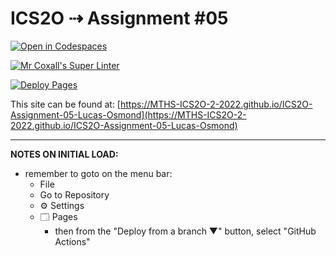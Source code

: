 # ICS2O ⇢ Assignment #05

[![Open in Codespaces](https://classroom.github.com/assets/launch-codespace-7f7980b617ed060a017424585567c406b6ee15c891e84e1186181d67ecf80aa0.svg)](https://classroom.github.com/open-in-codespaces?assignment_repo_id=11215643)

[![Mr Coxall's Super Linter](https://github.com/MTHS-ICS2O-2-2022/ICS2O-Assignment-05-Lucas-Osmond/workflows/Mr%20Coxall's%20Super%20Linter/badge.svg)](https://github.com/MTHS-ICS2O-2-2022/ICS2O-Assignment-05-Lucas-Osmond/actions)

[![Deploy Pages](https://github.com/MTHS-ICS2O-2-2022/ICS2O-Assignment-05-Lucas-Osmond/workflows/Deploy%20Pages/badge.svg)](https://github.com/MTHS-ICS2O-2-2022/ICS2O-Assignment-05-Lucas-Osmond/actions)

This site can be found at: [https://MTHS-ICS2O-2-2022.github.io/ICS2O-Assignment-05-Lucas-Osmond](https://MTHS-ICS2O-2-2022.github.io/ICS2O-Assignment-05-Lucas-Osmond)

---

**NOTES ON INITIAL LOAD:**
- remember to goto on the menu bar:
  - File
  - Go to Repository
  - ⚙ Settings
  - 🗔 Pages
    - then from the "Deploy from a branch ▼" button, select "GitHub Actions"
